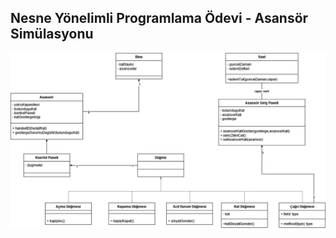 ## Nesne Yönelimli Programlama Ödevi - Asansör Simülasyonu
![](asansor-simulasyonu-diyagrami.png?raw=true)
